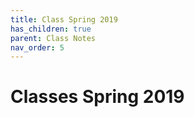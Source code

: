 ```yaml
---
title: Class Spring 2019
has_children: true
parent: Class Notes
nav_order: 5
---
```


# Classes Spring 2019
